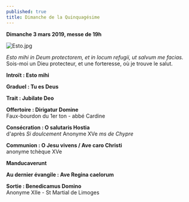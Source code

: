 ```yaml
---
published: true
title: Dimanche de la Quinquagésime
---
```

**Dimanche 3 mars 2019, messe de 19h**

![Esto.jpg]({{site.baseurl}}/images/Esto.jpg)

*Esto mihi in Deum protectorem, et in locum refugii, ut salvum me facias.*  
Sois-moi un Dieu protecteur, et une forteresse, où je trouve le salut.

**Introït : Esto mihi**

**Graduel : Tu es Deus**

**Trait : Jubilate Deo**

**Offertoire : Dirigatur Domine**  
Faux-bourdon du 1er ton - abbé Cardine 

**Consécration : O salutaris Hostia**  
d'après *Si doulcement* Anonyme XVe *ms de Chypre*

**Communion :  O Jesu vivens / Ave caro Christi**  
anonyme tchèque XVe

**Manducaverunt**

**Au dernier évangile : Ave Regina caelorum**

**Sortie : Benedicamus Domino**  
Anonyme XIIe - St Martial de Limoges
